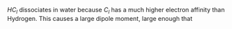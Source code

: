 $HC_{l}$ dissociates in water because $C_{l}$ has a much higher electron affinity than Hydrogen. This causes a large dipole moment, large enough that 